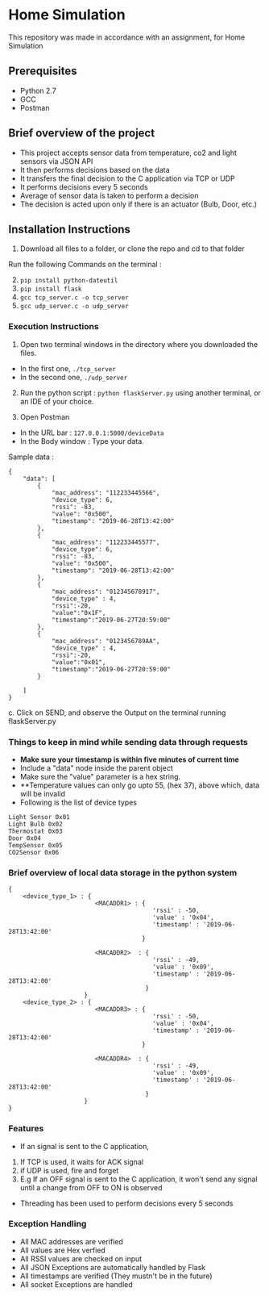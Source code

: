 # Home Simulation
This repository was made in accordance with an assignment, for Home Simulation

## Prerequisites
- Python 2.7
- GCC
- Postman

## Brief overview of the project
- This project accepts sensor data from temperature, co2 and light sensors via JSON API
- It then performs decisions based on the data
- It transfers the final decision to the C application via TCP or UDP
- It performs decisions every 5 seconds
- Average of sensor data is taken to perform a decision
- The decision is acted upon only if there is an actuator (Bulb, Door, etc.) 

## Installation Instructions
1. Download all files to a folder, or clone the repo and cd to that folder

Run the following Commands on the terminal : 

2. ```pip install python-dateutil```
3. ```pip install flask```
4. ```gcc tcp_server.c -o tcp_server```
5. ```gcc udp_server.c -o udp_server```

### Execution Instructions
1. Open two terminal windows in the directory where you downloaded the files. 
- In the first one, ```./tcp_server```
- In the second one, ```./udp_server```

2. Run the python script : ```python flaskServer.py``` using another terminal, or an IDE of your choice.

3. Open Postman 
- In the URL bar : ```127.0.0.1:5000/deviceData```
- In the Body window : Type your data.

Sample data : 
```
{
    "data": [
        {
            "mac_address": "112233445566",
            "device_type": 6,
            "rssi": -83,
            "value": "0x500",
            "timestamp": "2019-06-28T13:42:00"
        },
        {
            "mac_address": "112233445577",
            "device_type": 6,
            "rssi": -83,
            "value": "0x500",
            "timestamp": "2019-06-28T13:42:00"
        },
        {
        	"mac_address": "012345678917",
        	"device_type" : 4,
        	"rssi":-20,
        	"value":"0x1F",
        	"timestamp":"2019-06-27T20:59:00"
        },
        {
        	"mac_address": "0123456789AA",
        	"device_type" : 4,
        	"rssi":-20,
        	"value":"0x01",
        	"timestamp":"2019-06-27T20:59:00"
        }
        
    ]
}
```
c. Click on SEND, and observe the Output on the terminal running flaskServer.py


### Things to keep in mind while sending data through requests
- **Make sure your timestamp is within five minutes of current time**
- Include a "data" node inside the parent object
- Make sure the "value" parameter is a hex string.
- **Temperature values can only go upto 55, (hex 37), above which, data will be invalid
- Following is the list of device types

```
Light Sensor 0x01
Light Bulb 0x02
Thermostat 0x03
Door 0x04
TempSensor 0x05
CO2Sensor 0x06
```



### Brief overview of local data storage in the python system 
```
{
    <device_type_1> : {
                        <MACADDR1> : {
                                        'rssi' : -50,
                                        'value' : '0x04',
                                        'timestamp' : '2019-06-28T13:42:00'
                                     }
                       
                        <MACADDR2>  : {
                                        'rssi' : -49,
                                        'value' : '0x09',
                                        'timestamp' : '2019-06-28T13:42:00'
                                      }
                     }
    <device_type_2> : {
                        <MACADDR3> : {
                                        'rssi' : -50,
                                        'value' : '0x04',
                                        'timestamp' : '2019-06-28T13:42:00'
                                     }
                       
                        <MACADDR4>  : {
                                        'rssi' : -49,
                                        'value' : '0x09',
                                        'timestamp' : '2019-06-28T13:42:00'
                                      }
                     } 
}
```

### Features
- If an  signal is sent to the C application, 
1. If TCP is used, it waits for ACK signal
2. if UDP is used, fire and forget
3. E.g If an OFF signal is sent to the C application, it won't send any signal until a change from OFF to ON is observed

- Threading has been used to perform decisions every 5 seconds


### Exception Handling
- All MAC addresses are verified
- All values are Hex verfied
- All RSSI values are checked on input
- All JSON Exceptions are automatically handled by Flask
- All timestamps are verified (They mustn't be in the future)
- All socket Exceptions are handled
